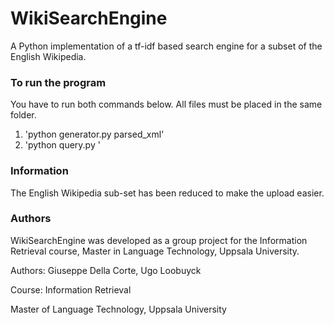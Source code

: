 # WikiSearchEngine
A Python implementation of a tf-idf based search engine for a subset of the English Wikipedia.

### To run the program ###
You have to run both commands below. All files must be placed in the same folder.

1. 'python generator.py parsed_xml'
2. 'python query.py <query text>'

### Information ###
The English Wikipedia sub-set has been reduced to make the upload easier.

### Authors ###
WikiSearchEngine was developed as a group project for the Information Retrieval course, Master in Language Technology, Uppsala University.

Authors: Giuseppe Della Corte, Ugo Loobuyck

Course: Information Retrieval

Master of Language Technology, Uppsala University

